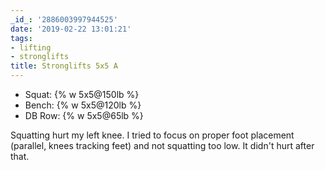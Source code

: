 ```yaml
---
_id_: '2886003997944525'
date: '2019-02-22 13:01:21'
tags:
- lifting
- stronglifts
title: Stronglifts 5x5 A
---
```


- Squat:    {% w 5x5@150lb %}
- Bench:    {% w 5x5@120lb %}
- DB Row:      {% w 5x5@65lb %}

Squatting hurt my left knee. I tried to focus on proper foot placement (parallel, knees tracking feet) and not squatting too low.
It didn't hurt after that.
